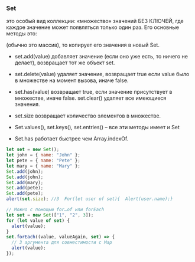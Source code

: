 ### Set

это особый вид коллекции: «множество» значений БЕЗ КЛЮЧЕЙ, где каждое значение может появляться только один раз. Его основные методы это:

(обычно это массив), то копирует его значения в новый Set.

- set.add(value) добавляет значение (если оно уже есть, то ничего не делает), возвращает тот же объект set.
- set.delete(value) удаляет значение, возвращает true если value было в множестве на момент вызова, иначе false.
- set.has(value) возвращает true, если значение присутствует в множестве, иначе false. set.clear() удаляет все имеющиеся значения.
- set.size возвращает количество элементов в множестве.
- Set.values(), set.keys(), set.entries() – все эти методы имеет и Set

- Set.has работает быстрее чем Array.indexOf.

```js
let set = new Set();
let john = { name: "John" };
let pete = { name: "Pete" };
let mary = { name: "Mary" };
Set.add(john);
Set.add(john);
Set.add(mary);
Set.add(pete);
Set.add(pete);
alert(set.size); //3  For(let user of set){  Alert(user.name);}

// Можно с помощью for…of или forEach
let set = new Set(["1", "2", 3]);
for (let value of set) {
  alert(value);
}
set.forEach((value, valueAgain, set) => {
  // 3 аргумента для совместимости с Map
  alert(value);
});
```
